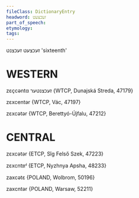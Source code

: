```yaml
---
fileClass: DictionaryEntry
headword: זעכצעט
part_of_speech: 
etymology: 
tags: 
---
```

זעכצעט
זעכצנט
'sixteenth'

WESTERN
========

zɛçcəntα זעכצנטער {WTCP, Dunajská Streda, 47179}

zɛxcentər {WTCP, Vác, 47197}

zɛxcətər {WTCP, Berettyó-Újfalu, 47212}

CENTRAL
========

zɛxcətər {ETCP, Sîg Felső Szek, 47223}

zɛxcntᵻrʲ {ETCP, Nyzhnya Apsha, 48233}

zaxcətɛ {POLAND, Wolbrom, 50196}

zaxcntər {POLAND, Warsaw, 52211}